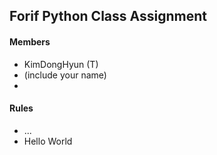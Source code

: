 ## Forif Python Class Assignment

#### Members
* KimDongHyun (T)
* (include your name)
* 

#### Rules
* ...
* Hello World
